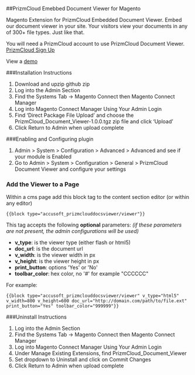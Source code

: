 ##PrizmCloud Emebbed Document Viewer for Magento

Magento Extension for PrizmCloud Embedded Document Viewer. Embed our document viewer in your site. Your visitors view your documents in any of 300+ file types. Just like that.

You will need a PrizmCloud account to use PrizmCloud Document Viewer. [PrizmCloud Sign Up](http://prizmcloud.accusoft.com/register.html "PrizmCloud") 

View a [demo](http://prizmcloud.accusoft.com/demo.html)

###Installation Instructions

1. Download and upzip github zip
2. Log into the Admin Section
3. Find the Systems Tab -> Magento Connect then Magento Connect Manager
4. Log into Magento Connect Manager Using Your Admin Login
5. Find ‘Direct Package File Upload’ and choose the PrizmCloud_Document_Viewer-1.0.0.tgz zip file and click ‘Upload’
6. Click Return to Admin when upload complete

###Enabling and Configuring plugin

1. Admin > System > Configuration > Advanced > Advanced and see if your module is Enabled
2. Go to Admin > System > Configuration > General > PrizmCloud Document Viewer and configure your settings

### Add the Viewer to a Page

Within a cms page add this block tag to the content section editor (or within any editor)

```
{{block type="accusoft_prizmclouddocsviewer/viewer"}}
```
This tag accepts the following **optional** parameters: *(if these parameters are not present, the admin configurations will be used)*

* **v_type**: is the viewer type (either flash or html5)
* **doc_url**: is the document url
* **v_width**: is the viewer width in px
* **v_height**: is the viewer height in px
* **print_button**: options 'Yes' or 'No'
* **toolbar_color**: hex color, no '#' for example "CCCCCC"

For example:
```
{{block type="accusoft_prizmclouddocsviewer/viewer" v_type="html5" v_width=800 v_height=600 doc_url="http://domain.com/path/to/file.ext" print_button="Yes" toolbar_color="999999"}}
```

###Uninstall Instructions
1. Log into the Admin Section
2. Find the Systems Tab -> Magento Connect then Magento Connect Manager
3. Log into Magento Connect Manager Using Your Admin Login
4. Under Manage Existing Extensions, find PrizmCloud_Document_Viewer
5. Set dropdown to Uninstall and click on Commit Changes
6. Click Return to Admin when upload complete
